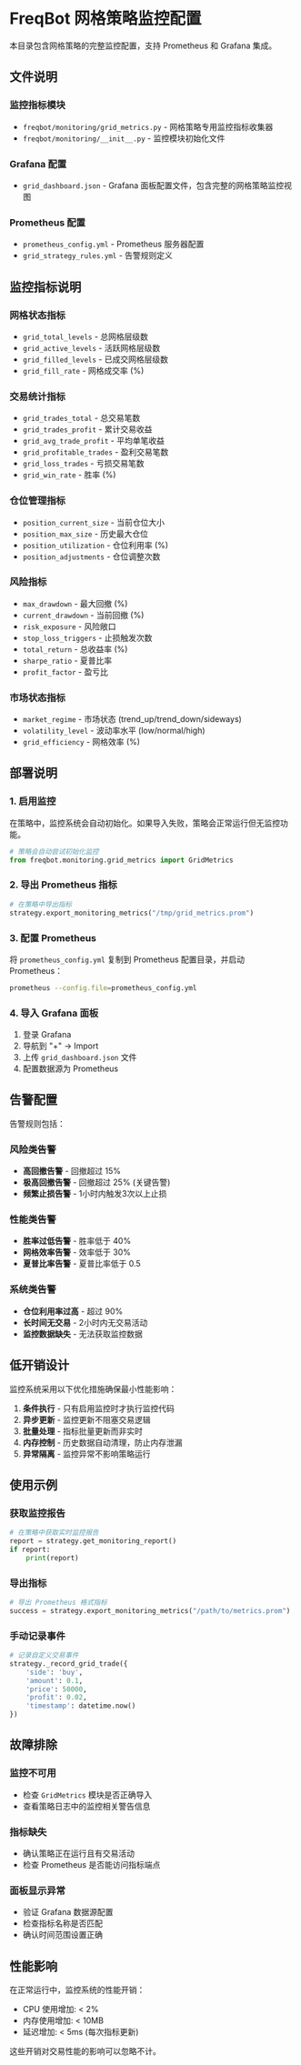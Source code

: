 # FreqBot 网格策略监控配置

本目录包含网格策略的完整监控配置，支持 Prometheus 和 Grafana 集成。

## 文件说明

### 监控指标模块
- `freqbot/monitoring/grid_metrics.py` - 网格策略专用监控指标收集器
- `freqbot/monitoring/__init__.py` - 监控模块初始化文件

### Grafana 配置
- `grid_dashboard.json` - Grafana 面板配置文件，包含完整的网格策略监控视图

### Prometheus 配置
- `prometheus_config.yml` - Prometheus 服务器配置
- `grid_strategy_rules.yml` - 告警规则定义

## 监控指标说明

### 网格状态指标
- `grid_total_levels` - 总网格层级数
- `grid_active_levels` - 活跃网格层级数  
- `grid_filled_levels` - 已成交网格层级数
- `grid_fill_rate` - 网格成交率 (%)

### 交易统计指标
- `grid_trades_total` - 总交易笔数
- `grid_trades_profit` - 累计交易收益
- `grid_avg_trade_profit` - 平均单笔收益
- `grid_profitable_trades` - 盈利交易笔数
- `grid_loss_trades` - 亏损交易笔数
- `grid_win_rate` - 胜率 (%)

### 仓位管理指标
- `position_current_size` - 当前仓位大小
- `position_max_size` - 历史最大仓位
- `position_utilization` - 仓位利用率 (%)
- `position_adjustments` - 仓位调整次数

### 风险指标
- `max_drawdown` - 最大回撤 (%)
- `current_drawdown` - 当前回撤 (%)
- `risk_exposure` - 风险敞口
- `stop_loss_triggers` - 止损触发次数
- `total_return` - 总收益率 (%)
- `sharpe_ratio` - 夏普比率
- `profit_factor` - 盈亏比

### 市场状态指标
- `market_regime` - 市场状态 (trend_up/trend_down/sideways)
- `volatility_level` - 波动率水平 (low/normal/high)
- `grid_efficiency` - 网格效率 (%)

## 部署说明

### 1. 启用监控

在策略中，监控系统会自动初始化。如果导入失败，策略会正常运行但无监控功能。

```python
# 策略会自动尝试初始化监控
from freqbot.monitoring.grid_metrics import GridMetrics
```

### 2. 导出 Prometheus 指标

```python
# 在策略中导出指标
strategy.export_monitoring_metrics("/tmp/grid_metrics.prom")
```

### 3. 配置 Prometheus

将 `prometheus_config.yml` 复制到 Prometheus 配置目录，并启动 Prometheus：

```bash
prometheus --config.file=prometheus_config.yml
```

### 4. 导入 Grafana 面板

1. 登录 Grafana
2. 导航到 "+" -> Import
3. 上传 `grid_dashboard.json` 文件
4. 配置数据源为 Prometheus

## 告警配置

告警规则包括：

### 风险类告警
- **高回撤告警** - 回撤超过 15%
- **极高回撤告警** - 回撤超过 25% (关键告警)
- **频繁止损告警** - 1小时内触发3次以上止损

### 性能类告警  
- **胜率过低告警** - 胜率低于 40%
- **网格效率告警** - 效率低于 30%
- **夏普比率告警** - 夏普比率低于 0.5

### 系统类告警
- **仓位利用率过高** - 超过 90%
- **长时间无交易** - 2小时内无交易活动
- **监控数据缺失** - 无法获取监控数据

## 低开销设计

监控系统采用以下优化措施确保最小性能影响：

1. **条件执行** - 只有启用监控时才执行监控代码
2. **异步更新** - 监控更新不阻塞交易逻辑
3. **批量处理** - 指标批量更新而非实时
4. **内存控制** - 历史数据自动清理，防止内存泄漏
5. **异常隔离** - 监控异常不影响策略运行

## 使用示例

### 获取监控报告
```python
# 在策略中获取实时监控报告
report = strategy.get_monitoring_report()
if report:
    print(report)
```

### 导出指标
```python  
# 导出 Prometheus 格式指标
success = strategy.export_monitoring_metrics("/path/to/metrics.prom")
```

### 手动记录事件
```python
# 记录自定义交易事件
strategy._record_grid_trade({
    'side': 'buy',
    'amount': 0.1,
    'price': 50000,
    'profit': 0.02,
    'timestamp': datetime.now()
})
```

## 故障排除

### 监控不可用
- 检查 `GridMetrics` 模块是否正确导入
- 查看策略日志中的监控相关警告信息

### 指标缺失  
- 确认策略正在运行且有交易活动
- 检查 Prometheus 是否能访问指标端点

### 面板显示异常
- 验证 Grafana 数据源配置
- 检查指标名称是否匹配
- 确认时间范围设置正确

## 性能影响

在正常运行中，监控系统的性能开销：
- CPU 使用增加: < 2%
- 内存使用增加: < 10MB  
- 延迟增加: < 5ms (每次指标更新)

这些开销对交易性能的影响可以忽略不计。